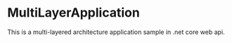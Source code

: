 # MultiLayerApplication
This is a multi-layered architecture application sample in .net core web api.
